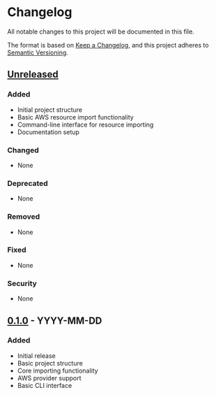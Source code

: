 # Changelog
All notable changes to this project will be documented in this file.

The format is based on [Keep a Changelog](https://keepachangelog.com/en/1.0.0/),
and this project adheres to [Semantic Versioning](https://semver.org/spec/v2.0.0.html).

## [Unreleased]
### Added
- Initial project structure
- Basic AWS resource import functionality
- Command-line interface for resource importing
- Documentation setup

### Changed
- None

### Deprecated
- None

### Removed
- None

### Fixed
- None

### Security
- None

## [0.1.0] - YYYY-MM-DD
### Added
- Initial release
- Basic project structure
- Core importing functionality
- AWS provider support
- Basic CLI interface

[Unreleased]: https://github.com/eyalya/terraform-importer/compare/v0.1.0...HEAD
[0.1.0]: https://github.com/eyalya/terraform-importer/releases/tag/v0.1.0 